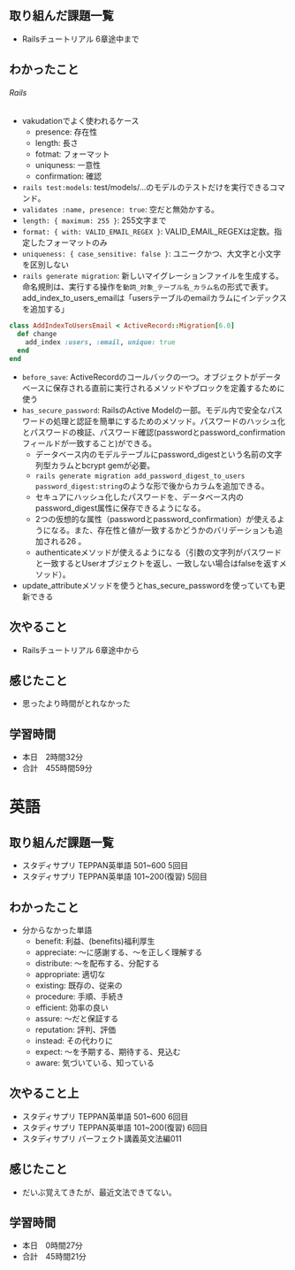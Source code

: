 ## 取り組んだ課題一覧
- Railsチュートリアル 6章途中まで
## わかったこと
###### Rails
- vakudationでよく使われるケース
    - presence: 存在性
    - length: 長さ
    - fotmat: フォーマット
    - uniquness: 一意性
    - confirmation: 確認
- `rails test:models`: test/models/...のモデルのテストだけを実行できるコマンド。
- `validates :name, presence: true`: 空だと無効かする。
- `length: { maximum: 255 }`: 255文字まで
- `format: { with: VALID_EMAIL_REGEX }`: VALID_EMAIL_REGEXは定数。指定したフォーマットのみ
- `uniqueness: { case_sensitive: false }`: ユニークかつ、大文字と小文字を区別しない
- `rails generate migration`: 新しいマイグレーションファイルを生成する。命名規則は、実行する操作を`動詞_対象_テーブル名_カラム名`の形式で表す。add_index_to_users_emailは「usersテーブルのemailカラムにインデックスを追加する」
```rb
class AddIndexToUsersEmail < ActiveRecord::Migration[6.0]
  def change
    add_index :users, :email, unique: true
  end
end
```
- `before_save`: ActiveRecordのコールバックの一つ。オブジェクトがデータベースに保存される直前に実行されるメソッドやブロックを定義するために使う
- `has_secure_password`: RailsのActive Modelの一部。モデル内で安全なパスワードの処理と認証を簡単にするためのメソッド。パスワードのハッシュ化とパスワードの検証、パスワード確認(passwordとpassword_confirmationフィールドが一致すること)ができる。
    - データベース内のモデルテーブルにpassword_digestという名前の文字列型カラムとbcrypt gemが必要。
    - `rails generate migration add_password_digest_to_users password_digest:string`のような形で後からカラムを追加できる。
    - セキュアにハッシュ化したパスワードを、データベース内のpassword_digest属性に保存できるようになる。
    - 2つの仮想的な属性（passwordとpassword_confirmation）が使えるようになる。また、存在性と値が一致するかどうかのバリデーションも追加される26 。
    - authenticateメソッドが使えるようになる（引数の文字列がパスワードと一致するとUserオブジェクトを返し、一致しない場合はfalseを返すメソッド）。
- update_attributeメソッドを使うとhas_secure_passwordを使っていても更新できる
## 次やること
- Railsチュートリアル 6章途中から
## 感じたこと
- 思ったより時間がとれなかった
## 学習時間
- 本日　2時間32分
- 合計　455時間59分


# 英語
## 取り組んだ課題一覧
- スタディサプリ TEPPAN英単語 501~600 5回目
- スタディサプリ TEPPAN英単語 101~200(復習) 5回目
## わかったこと
- 分からなかった単語
    - benefit: 利益、(benefits)福利厚生
    - appreciate: ～に感謝する、～を正しく理解する
    - distribute: ～を配布する、分配する
    - appropriate: 適切な
    - existing: 既存の、従来の
    - procedure: 手順、手続き
    - efficient: 効率の良い
    - assure: ～だと保証する
    - reputation: 評判、評価
    - instead: その代わりに
    - expect: ～を予期する、期待する、見込む
    - aware: 気づいている、知っている
## 次やること上
- スタディサプリ TEPPAN英単語 501~600 6回目
- スタディサプリ TEPPAN英単語 101~200(復習) 6回目
- スタディサプリ パーフェクト講義英文法編011
## 感じたこと
- だいぶ覚えてきたが、最近文法できてない。
## 学習時間
- 本日　0時間27分
- 合計　45時間21分
